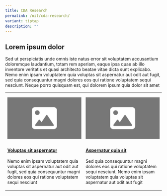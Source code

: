 ```yaml
---
title: CDA Research
permalink: /nil/cda-research/
variant: tiptap
description: ""
---
```

<h2>Lorem ipsum dolor</h2>
<p>Sed ut perspiciatis unde omnis iste natus error sit voluptatem accusantium
doloremque laudantium, totam rem aperiam, eaque ipsa quae ab illo inventore
veritatis et quasi architecto beatae vitae dicta sunt explicabo. Nemo enim
ipsam voluptatem quia voluptas sit aspernatur aut odit aut fugit, sed quia
consequuntur magni dolores eos qui ratione voluptatem sequi nesciunt. Neque
porro quisquam est, qui dolorem ipsum quia dolor sit amet</p>
<table>
<tbody>
<tr>
<td rowspan="1" colspan="1">
<p></p>
<div class="isomer-image-wrapper">
<img style="width: 100%" height="auto" width="100%" alt="" src="/images/16_9.png">
</div>
</td>
<td rowspan="1" colspan="1">
<p></p>
<div class="isomer-image-wrapper">
<img style="width: 100%" height="auto" width="100%" alt="" src="/images/16_9.png">
</div>
</td>
</tr>
<tr>
<td rowspan="1" colspan="1">
<h4><a href="/" rel="noopener noreferrer nofollow" target="_blank">Voluptas sit aspernatur</a></h4>
<p>Nemo enim ipsam voluptatem quia voluptas sit aspernatur aut odit aut fugit,
sed quia consequuntur magni dolores eos qui ratione voluptatem sequi nesciunt</p>
</td>
<td rowspan="1" colspan="1">
<h4><a href="/" rel="noopener noreferrer nofollow" target="_blank">Aspernatur quia sit</a></h4>
<p>Sed quia consequuntur magni dolores eos qui ratione voluptatem sequi nesciunt.
Nemo enim ipsam voluptatem quia voluptas sit aspernatur aut odit aut fugit</p>
</td>
</tr>
</tbody>
</table>
<h3></h3>
<h3></h3>
<p></p>